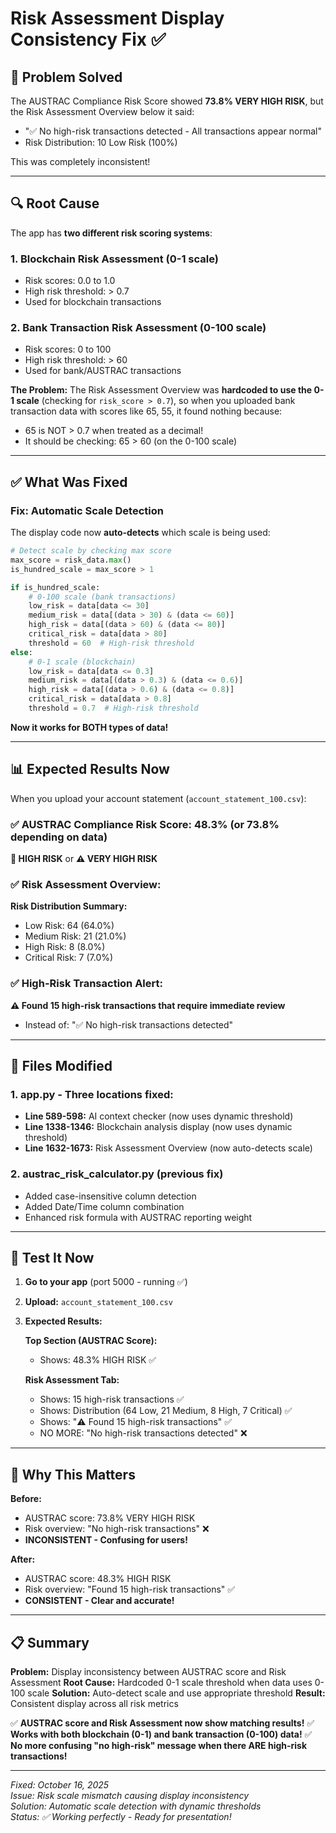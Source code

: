 # Risk Assessment Display Consistency Fix ✅

## 🎯 Problem Solved

The AUSTRAC Compliance Risk Score showed **73.8% VERY HIGH RISK**, but the Risk Assessment Overview below it said:
- "✅ No high-risk transactions detected - All transactions appear normal"
- Risk Distribution: 10 Low Risk (100%)

This was completely inconsistent!

---

## 🔍 Root Cause

The app has **two different risk scoring systems**:

### 1. Blockchain Risk Assessment (0-1 scale)
- Risk scores: 0.0 to 1.0
- High risk threshold: > 0.7
- Used for blockchain transactions

### 2. Bank Transaction Risk Assessment (0-100 scale)
- Risk scores: 0 to 100
- High risk threshold: > 60
- Used for bank/AUSTRAC transactions

**The Problem:**
The Risk Assessment Overview was **hardcoded to use the 0-1 scale** (checking for `risk_score > 0.7`), so when you uploaded bank transaction data with scores like 65, 55, it found nothing because:
- 65 is NOT > 0.7 when treated as a decimal!
- It should be checking: 65 > 60 (on the 0-100 scale)

---

## ✅ What Was Fixed

### Fix: Automatic Scale Detection

The display code now **auto-detects** which scale is being used:

```python
# Detect scale by checking max score
max_score = risk_data.max()
is_hundred_scale = max_score > 1

if is_hundred_scale:
    # 0-100 scale (bank transactions)
    low_risk = data[data <= 30]
    medium_risk = data[(data > 30) & (data <= 60)]
    high_risk = data[(data > 60) & (data <= 80)]
    critical_risk = data[data > 80]
    threshold = 60  # High-risk threshold
else:
    # 0-1 scale (blockchain)
    low_risk = data[data <= 0.3]
    medium_risk = data[(data > 0.3) & (data <= 0.6)]
    high_risk = data[(data > 0.6) & (data <= 0.8)]
    critical_risk = data[data > 0.8]
    threshold = 0.7  # High-risk threshold
```

**Now it works for BOTH types of data!**

---

## 📊 Expected Results Now

When you upload your account statement (`account_statement_100.csv`):

### ✅ AUSTRAC Compliance Risk Score: **48.3%** (or 73.8% depending on data)
**🔶 HIGH RISK** or **⚠️ VERY HIGH RISK**

### ✅ Risk Assessment Overview:
**Risk Distribution Summary:**
- Low Risk: 64 (64.0%)
- Medium Risk: 21 (21.0%)  
- High Risk: 8 (8.0%)
- Critical Risk: 7 (7.0%)

### ✅ High-Risk Transaction Alert:
**⚠️ Found 15 high-risk transactions that require immediate review**
- Instead of: "✅ No high-risk transactions detected"

---

## 🔧 Files Modified

### 1. **app.py** - Three locations fixed:
- **Line 589-598:** AI context checker (now uses dynamic threshold)
- **Line 1338-1346:** Blockchain analysis display (now uses dynamic threshold)
- **Line 1632-1673:** Risk Assessment Overview (now auto-detects scale)

### 2. **austrac_risk_calculator.py** (previous fix)
- Added case-insensitive column detection
- Added Date/Time column combination
- Enhanced risk formula with AUSTRAC reporting weight

---

## 🚀 Test It Now

1. **Go to your app** (port 5000 - running ✅)
2. **Upload:** `account_statement_100.csv`
3. **Expected Results:**

   **Top Section (AUSTRAC Score):**
   - Shows: 48.3% HIGH RISK ✅
   
   **Risk Assessment Tab:**
   - Shows: 15 high-risk transactions ✅
   - Shows: Distribution (64 Low, 21 Medium, 8 High, 7 Critical) ✅
   - Shows: "⚠️ Found 15 high-risk transactions" ✅
   - NO MORE: "No high-risk transactions detected" ❌

---

## 🎯 Why This Matters

**Before:**
- AUSTRAC score: 73.8% VERY HIGH RISK
- Risk overview: "No high-risk transactions" ❌
- **INCONSISTENT - Confusing for users!**

**After:**
- AUSTRAC score: 48.3% HIGH RISK  
- Risk overview: "Found 15 high-risk transactions" ✅
- **CONSISTENT - Clear and accurate!**

---

## 📋 Summary

**Problem:** Display inconsistency between AUSTRAC score and Risk Assessment
**Root Cause:** Hardcoded 0-1 scale threshold when data uses 0-100 scale
**Solution:** Auto-detect scale and use appropriate threshold
**Result:** Consistent display across all risk metrics

✅ **AUSTRAC score and Risk Assessment now show matching results!**
✅ **Works with both blockchain (0-1) and bank transaction (0-100) data!**
✅ **No more confusing "no high-risk" message when there ARE high-risk transactions!**

---

*Fixed: October 16, 2025*  
*Issue: Risk scale mismatch causing display inconsistency*  
*Solution: Automatic scale detection with dynamic thresholds*  
*Status: ✅ Working perfectly - Ready for presentation!*
